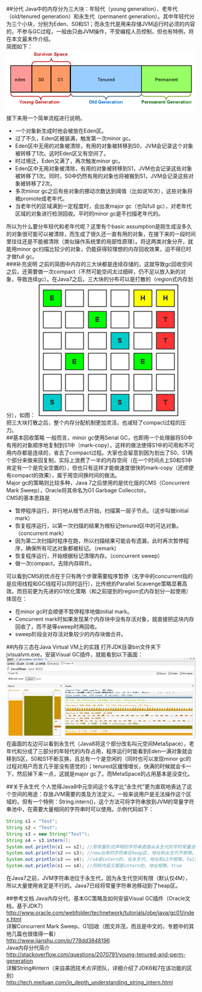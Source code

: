 ##分代
Java中的内存分为三大块：年轻代（young generation）、老年代（old/tenured generation）和永生代（permanent generation）。其中年轻代分为三个小块，分别为Eden、S0和S1；而永生代是用来存储JVM运行时必须的内容的，不参与GC过程，一般由只由JVM操作，不受编程人员控制，但也有特例，将在本文最末作介绍。<br>
简图如下：
![](https://github.com/dbt4516/doc/blob/master/2016/pic/Java-generation-and-jvisualvm-in-action-1.png.jpg)
接下来用一个简单流程进行说明。
* 一个对象新生成时他会被放在Eden区。
* 过了不久，Eden区被装满，触发第一次minor gc。
* Eden区中无用的对象被清除，有用的对象被转移到S0，JVM会记录这个对象被转移了1次。这时Eden区又有空间了。
* 时过境迁，Eden又满了，再次触发minor gc。
* Eden区中无用对象被清除，有用的对象被转移到S1，JVM也会记录这些对象被转移了1次。同时，S0中仍然有用的对象也将被搬到S1，JVM会记录这些对象被转移了2次。
* 多次minor gc之后有些对象的挪动次数达到阈值（比如说16次），这些对象将被promote成老年代。
* 当老年代的区域满到一定程度时，会出发major gc（也叫full gc），对老年代区域的对象进行检测回收。平时的minor gc是不扫描老年代的。

所以为什么要分年轻代和老年代呢？这里有个basic assumption是刚生成没多久的对象很可能可以被清除，而生成了很久还一直有用的对象，在接下来的一段时间里往往还是不能被清除（类似操作系统里的局部性原理）。将这两类对象分开，就能用minor gc扫描比较少的对象，仍能获得较理想的内存回收效果，迫不得已时才做full gc。<br>
###补充说明
之前的简图中内存的三大块都是连续存储的，这就导致gc回收空间之后，还需要做一次compact（不然可能空间太过细碎，仍不足以放入新的对象，导致连续gc）。在Java7之后，三大块的分布可以是打散的（region式内存划分），如图：
![](https://github.com/dbt4516/doc/blob/master/2016/pic/Java-generation-and-jvisualvm-in-action-2.png.jpg)<br>
把三大块打散之后，整个内存分配机制更加灵活，也减轻了compact过程的压力。<br>
##基本回收策略
一般而言，minor gc使用Serial GC，也即用一个处理器将S0中有用的对象顺序地复制到S1中（mark-copy），这样的做法使得S1中的可用和不可用内存都是连续的，省去了compact过程。大家也会留意到因为划出了S0、S1两个部分来做来回复制，实际上浪费了一半的内存空间（在一个时间点上S0和S1中肯定有一个是完全空置的），但也只有这样才能做速度很快的mark-copy（还顺便有compact的效果），属于用空间换时间的做法。<br>
Major gc的策略则比较多种，Java 7之后使用的是优化版的CMS（Concurrent Mark Sweep），Oracle将其命名为G1 Garbage Collecctor。<br>
CMS的基本思路是
* 暂停程序运行，并行地从根节点开始，扫描第一层子节点。（这步叫做initial mark）
* 恢复程序运行，以第一次扫描的结果为根标记tenured区中的可达对象。（concurrent mark）
* 因为第二次扫描时程序在跑，所以扫描结果可能会有遗漏，此时再次暂停程序，确保所有可达对象都被标记。（remark）
* 恢复程序运行，开始根据标记清理内存。（concurrent sweep）
* 做一次compact，去除内存碎片。

可以看到CMS的优点在于只有两个步骤需要程序暂停（名字中的concurrent指的是应用线程和GC线程可以同时运行），比传统的Parallel Scavenge策略显著高效。而目前更为先进的G1优化策略（和之前提到的region式内存划分一起使用）体现在：
* 在minor gc时会顺便不暂停程序地做initial mark。
* Concurrent mark时如果发现某个内存块中没有存活对象，就直接把这块内存回收了，而不是等sweep时再回收。
* sweep阶段会对存活对象较少的内存块做合并。

##内存三态在Java Virtual VM上的实践
打开JDK目录bin文件夹下jvisualvm.exe，安装Visual GC插件，就能看到以下画面：<br>
![](https://github.com/dbt4516/doc/blob/master/2016/pic/Java-generation-and-jvisualvm-in-action-3.png.jpg)<br>
在画面的左边可以看到永生代（Java8将这个部分改名叫元空间MetaSpace），老年代和分成了三部分的年轻代的内存占用，程序运行时能看到Eden一满对象就会移到S区，S0和S1不断互换，且总有一个是空闲的（同时也可以发现minor gc的过程对用户而言几乎是没有感觉的）；tenured区缓慢增长，快满的时候就会卡一下，然后掉下来一点，这就是major gc了。而MetaSpace的占用基本是没变化。<br>

##关于永生代
个人觉得Java8中元空间这个名字比“永生代”更为直观地表达了这个空间的用途：存放JVM需要的类及方法定义。一般来说用户是无法操作这个区域的，但有一个特例：String.intern()，这个方法可将字符串放到JVM的常量字符串池中，在需要大量相同的字符串时可以使用。示例代码如下：
```java
String s1 = "Test";
String s2 = "Test";
String s3 = new String("Test");
String s4 = s3.intern();
System.out.println(s1 == s2); //用常量形式声明的字符串直接从永生代的字符常量池中引用，地址相等。true
System.out.println(s2 == s3); //new出来的字符串在heap区，地址和永生代不相等。false
System.out.println(s3 == s4); //s4是intern的，在永生代，地址和s3不相等。false
System.out.println(s1 == s4); //同样内容又都是intern的，地址相等。true
```
在Java7之前，JVM字符串池位于永生代，因为永生代空间有限（默认仅4M），所以大量使用肯定是不行的。Java7已经将常量字符串池移动到了heap区。<br>

##参考文档
Java内存分代、基本GC策略及如何安装Visual GC插件（Oracle文档，基于JDK7）<br>
http://www.oracle.com/webfolder/technetwork/tutorials/obe/java/gc01/index.html<br>
详解Concurrent Mark Sweep、G1回收（图文并茂，而且是中文的，专题中的其他几篇也很值得一看）<br>
http://www.jianshu.com/p/778dd3848196<br>
Java内存分代简介<br>
http://stackoverflow.com/questions/2070791/young-tenured-and-perm-generation<br>
详解String#intern（来自美团技术点评团队，详细介绍了JDK6和7在该功能的区别）<br>
http://tech.meituan.com/in_depth_understanding_string_intern.html
